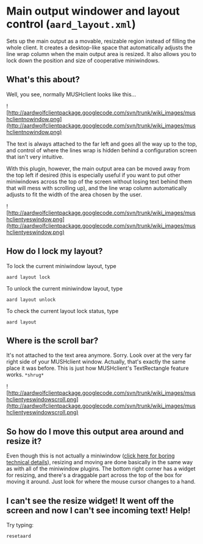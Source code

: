 # Main output windower and layout control (`aard_layout.xml`) #

Sets up the main output as a movable, resizable region instead of filling the whole client. It creates a desktop-like space that automatically adjusts the line wrap column when the main output area is resized. It also allows you to lock down the position and size of cooperative miniwindows.



## What's this about? ##

Well, you see, normally MUSHclient looks like this...

![http://aardwolfclientpackage.googlecode.com/svn/trunk/wiki_images/mushclientnowindow.png](http://aardwolfclientpackage.googlecode.com/svn/trunk/wiki_images/mushclientnowindow.png)

The text is always attached to the far left and goes all the way up to the top, and control of where the lines wrap is hidden behind a configuration screen that isn't very intuitive.

With this plugin, however, the main output area can be moved away from the top left if desired (this is especially useful if you want to put other miniwindows across the top of the screen without losing text behind them that will mess with scrolling up), and the line wrap column automatically adjusts to fit the width of the area chosen by the user.

![http://aardwolfclientpackage.googlecode.com/svn/trunk/wiki_images/mushclientyeswindow.png](http://aardwolfclientpackage.googlecode.com/svn/trunk/wiki_images/mushclientyeswindow.png)

## How do I lock my layout? ##

To lock the current miniwindow layout, type
```
aard layout lock
```

To unlock the current miniwindow layout, type
```
aard layout unlock
```

To check the current layout lock status, type
```
aard layout
```

## Where is the scroll bar? ##

It's not attached to the text area anymore. Sorry. Look over at the very far right side of your MUSHclient window. Actually, that's exactly the same place it was before. This is just how MUSHclient's TextRectangle feature works. `*shrug*`

![http://aardwolfclientpackage.googlecode.com/svn/trunk/wiki_images/mushclientyeswindowscroll.png](http://aardwolfclientpackage.googlecode.com/svn/trunk/wiki_images/mushclientyeswindowscroll.png)

## So how do I move this output area around and resize it? ##

Even though this is not actually a miniwindow ([click here for boring technical details](http://mushclient.com/scripts/doc.php?function=TextRectangle)), resizing and moving are done basically in the same way as with all of the miniwindow plugins. The bottom right corner has a widget for resizing, and there's a draggable part across the top of the box for moving it around. Just look for where the mouse cursor changes to a hand.

## I can't see the resize widget! It went off the screen and now I can't see incoming text! Help! ##
Try typing:
```
resetaard
```
